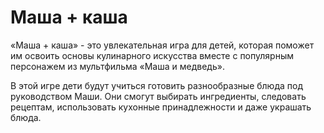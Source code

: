 # Маша + каша
«Маша + каша» - это увлекательная игра для детей, которая поможет им освоить основы кулинарного искусства вместе с популярным персонажем из мультфильма «Маша и медведь».

В этой игре дети будут учиться готовить разнообразные блюда под руководством Маши. Они смогут выбирать ингредиенты, следовать рецептам, использовать кухонные принадлежности и даже украшать блюда.
